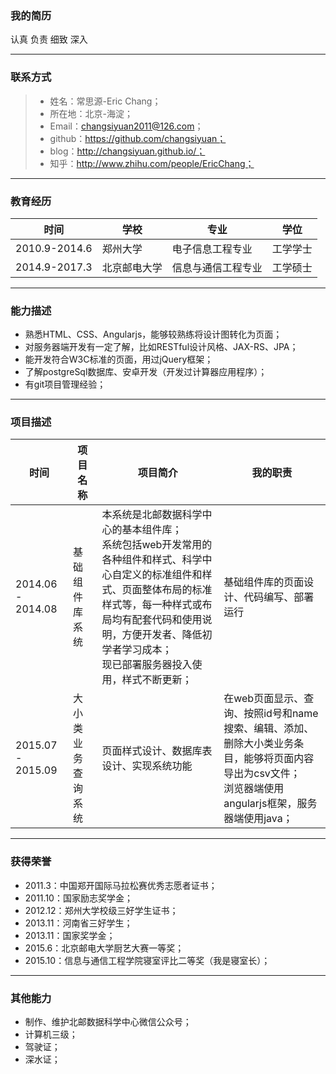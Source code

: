 ### 我的简历
认真 负责 细致 深入

---
### 联系方式

> * 姓名：常思源-Eric Chang；
> * 所在地：北京-海淀；
> * <i class="icon-email"></i>Email：changsiyuan2011@126.com；
> * github：https://github.com/changsiyuan；
> * blog：http://changsiyuan.github.io/；
> * 知乎：http://www.zhihu.com/people/EricChang；

---

### 教育经历
|时间|学校|专业|学位|
|---|---|---|---|
|2010.9-2014.6|郑州大学|电子信息工程专业|工学学士|
|2014.9-2017.3|北京邮电大学|信息与通信工程专业|工学硕士|

---

### 能力描述
- 熟悉HTML、CSS、Angularjs，能够较熟练将设计图转化为页面；
- 对服务器端开发有一定了解，比如RESTful设计风格、JAX-RS、JPA；
- 能开发符合W3C标准的页面，用过jQuery框架；
- 了解postgreSql数据库、安卓开发（开发过计算器应用程序）；
- 有git项目管理经验；

---

### 项目描述
|时间|项目名称|项目简介|我的职责|
|---|---|---|---|
|2014.06 - 2014.08|基础组件库系统|本系统是北邮数据科学中心的基本组件库；<br>系统包括web开发常用的各种组件和样式、科学中心自定义的标准组件和样式、页面整体布局的标准样式等，每一种样式或布局均有配套代码和使用说明，方便开发者、降低初学者学习成本；<br>现已部署服务器投入使用，样式不断更新；|基础组件库的页面设计、代码编写、部署运行|
|2015.07 - 2015.09|大小类业务查询系统|页面样式设计、数据库表设计、实现系统功能|在web页面显示、查询、按照id号和name搜索、编辑、添加、删除大小类业务条目，能够将页面内容导出为csv文件；<br>浏览器端使用angularjs框架，服务器端使用java；|

---

### 获得荣誉
- 2011.3：中国郑开国际马拉松赛优秀志愿者证书；
- 2011.10：国家励志奖学金；
- 2012.12：郑州大学校级三好学生证书；
- 2013.11：河南省三好学生；
- 2013.11：国家奖学金；
- 2015.6：北京邮电大学厨艺大赛一等奖；
- 2015.10：信息与通信工程学院寝室评比二等奖（我是寝室长）；

---

### 其他能力
- 制作、维护北邮数据科学中心微信公众号；
- 计算机三级；
- 驾驶证；
- 深水证；


